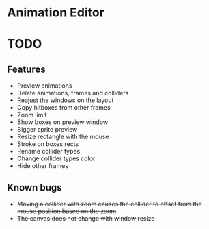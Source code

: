 # Animation Editor

# TODO

## Features
- ~~Preview animations~~
- Delete animations, frames and colliders
- Reajust the windows on the layout
- Copy hitboxes from other frames
- Zoom limit
- Show boxes on preview window
- Bigger sprite preview
- Resize rectangle with the mouse
- Stroke on boxes rects
- Rename collider types
- Change collider types color
- Hide other frames

## Known bugs
- ~~Moving a collider with zoom causes the collider to offset from the mouse position based on the zoom~~
- ~~The canvas does not change with window resize~~